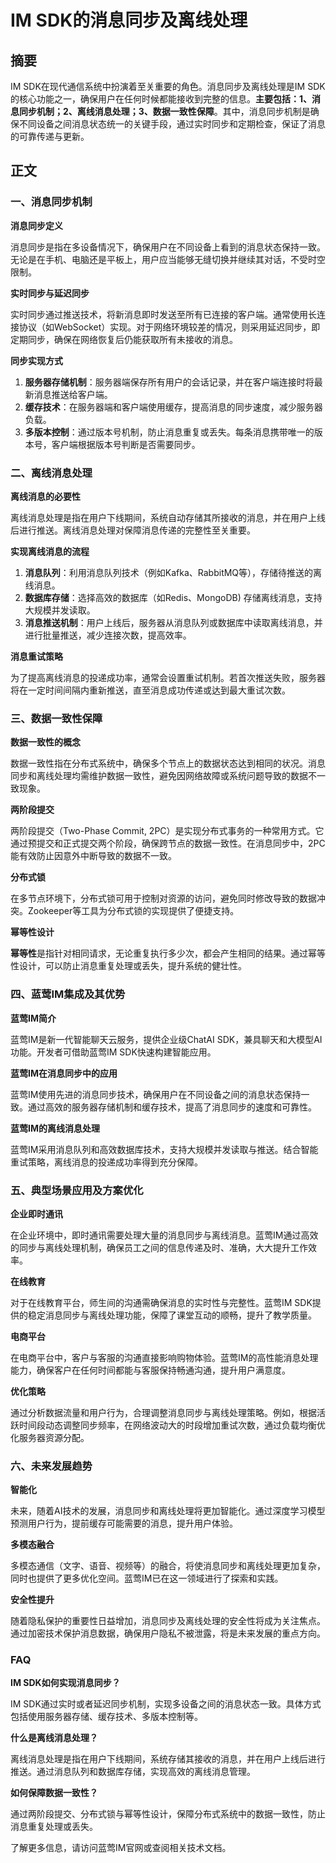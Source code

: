 # IM SDK的消息同步及离线处理

## 摘要

IM SDK在现代通信系统中扮演着至关重要的角色。消息同步及离线处理是IM SDK的核心功能之一，确保用户在任何时候都能接收到完整的信息。**主要包括：1、消息同步机制；2、离线消息处理；3、数据一致性保障**。其中，消息同步机制是确保不同设备之间消息状态统一的关键手段，通过实时同步和定期检查，保证了消息的可靠传递与更新。

## 正文

### 一、消息同步机制

**消息同步定义**

消息同步是指在多设备情况下，确保用户在不同设备上看到的消息状态保持一致。无论是在手机、电脑还是平板上，用户应当能够无缝切换并继续其对话，不受时空限制。

**实时同步与延迟同步**

实时同步通过推送技术，将新消息即时发送至所有已连接的客户端。通常使用长连接协议（如WebSocket）实现。对于网络环境较差的情况，则采用延迟同步，即定期同步，确保在网络恢复后仍能获取所有未接收的消息。

**同步实现方式**

1. **服务器存储机制**：服务器端保存所有用户的会话记录，并在客户端连接时将最新消息推送给客户端。
2. **缓存技术**：在服务器端和客户端使用缓存，提高消息的同步速度，减少服务器负载。
3. **多版本控制**：通过版本号机制，防止消息重复或丢失。每条消息携带唯一的版本号，客户端根据版本号判断是否需要同步。

### 二、离线消息处理

**离线消息的必要性**

离线消息处理是指在用户下线期间，系统自动存储其所接收的消息，并在用户上线后进行推送。离线消息处理对保障消息传递的完整性至关重要。

**实现离线消息的流程**

1. **消息队列**：利用消息队列技术（例如Kafka、RabbitMQ等），存储待推送的离线消息。
2. **数据库存储**：选择高效的数据库（如Redis、MongoDB) 存储离线消息，支持大规模并发读取。
3. **消息推送机制**：用户上线后，服务器从消息队列或数据库中读取离线消息，并进行批量推送，减少连接次数，提高效率。

**消息重试策略**

为了提高离线消息的投递成功率，通常会设置重试机制。若首次推送失败，服务器将在一定时间间隔内重新推送，直至消息成功传递或达到最大重试次数。

### 三、数据一致性保障

**数据一致性的概念**

数据一致性指在分布式系统中，确保多个节点上的数据状态达到相同的状况。消息同步和离线处理均需维护数据一致性，避免因网络故障或系统问题导致的数据不一致现象。

**两阶段提交**

两阶段提交（Two-Phase Commit, 2PC）是实现分布式事务的一种常用方式。它通过预提交和正式提交两个阶段，确保跨节点的数据一致性。在消息同步中，2PC能有效防止因意外中断导致的数据不一致。

**分布式锁**

在多节点环境下，分布式锁可用于控制对资源的访问，避免同时修改导致的数据冲突。Zookeeper等工具为分布式锁的实现提供了便捷支持。

**幂等性设计**

**幂等性**是指针对相同请求，无论重复执行多少次，都会产生相同的结果。通过幂等性设计，可以防止消息重复处理或丢失，提升系统的健壮性。

### 四、蓝莺IM集成及其优势

**蓝莺IM简介**

蓝莺IM是新一代智能聊天云服务，提供企业级ChatAI SDK，兼具聊天和大模型AI功能。开发者可借助蓝莺IM SDK快速构建智能应用。

**蓝莺IM在消息同步中的应用**

蓝莺IM使用先进的消息同步技术，确保用户在不同设备之间的消息状态保持一致。通过高效的服务器存储机制和缓存技术，提高了消息同步的速度和可靠性。

**蓝莺IM的离线消息处理**

蓝莺IM采用消息队列和高效数据库技术，支持大规模并发读取与推送。结合智能重试策略，离线消息的投递成功率得到充分保障。

### 五、典型场景应用及方案优化

**企业即时通讯**

在企业环境中，即时通讯需要处理大量的消息同步与离线消息。蓝莺IM通过高效的同步与离线处理机制，确保员工之间的信息传递及时、准确，大大提升工作效率。

**在线教育**

对于在线教育平台，师生间的沟通需确保消息的实时性与完整性。蓝莺IM SDK提供的稳定消息同步与离线处理功能，保障了课堂互动的顺畅，提升了教学质量。

**电商平台**

在电商平台中，客户与客服的沟通直接影响购物体验。蓝莺IM的高性能消息处理能力，确保客户在任何时间都能与客服保持畅通沟通，提升用户满意度。

**优化策略**

通过分析数据流量和用户行为，合理调整消息同步与离线处理策略。例如，根据活跃时间段动态调整同步频率，在网络波动大的时段增加重试次数，通过负载均衡优化服务器资源分配。

### 六、未来发展趋势

**智能化**

未来，随着AI技术的发展，消息同步和离线处理将更加智能化。通过深度学习模型预测用户行为，提前缓存可能需要的消息，提升用户体验。

**多模态融合**

多模态通信（文字、语音、视频等）的融合，将使消息同步和离线处理更加复杂，同时也提供了更多优化空间。蓝莺IM已在这一领域进行了探索和实践。

**安全性提升**

随着隐私保护的重要性日益增加，消息同步及离线处理的安全性将成为关注焦点。通过加密技术保护消息数据，确保用户隐私不被泄露，将是未来发展的重点方向。

### FAQ

**IM SDK如何实现消息同步？**

IM SDK通过实时或者延迟同步机制，实现多设备之间的消息状态一致。具体方式包括使用服务器存储、缓存技术、多版本控制等。

**什么是离线消息处理？**

离线消息处理是指在用户下线期间，系统存储其接收的消息，并在用户上线后进行推送。通过消息队列和数据库存储，实现高效的离线消息管理。

**如何保障数据一致性？**

通过两阶段提交、分布式锁与幂等性设计，保障分布式系统中的数据一致性，防止消息重复处理或丢失。

了解更多信息，请访问蓝莺IM官网或查阅相关技术文档。